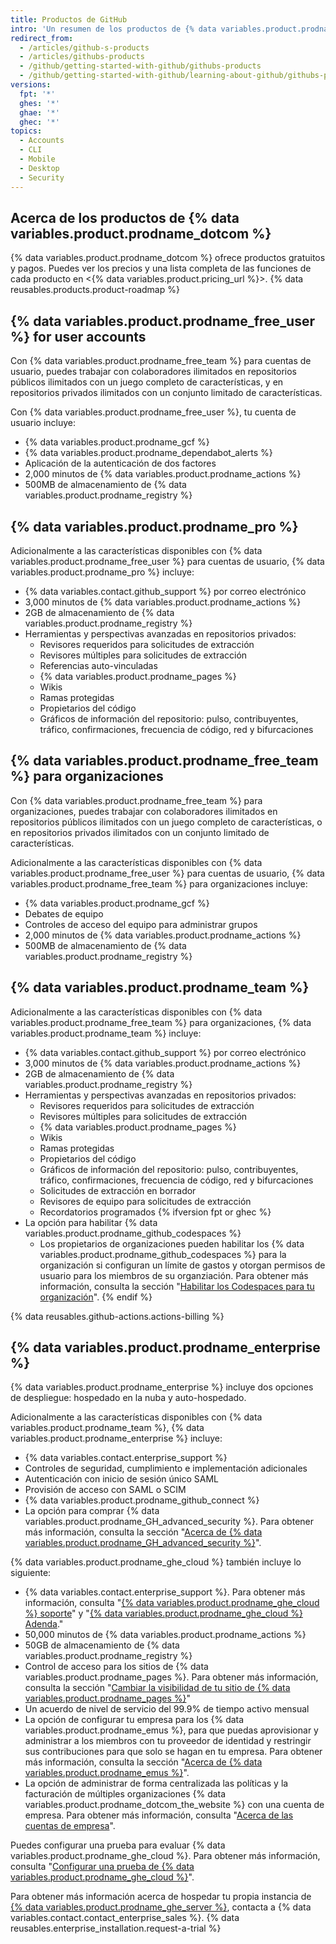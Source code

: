 ```yaml
---
title: Productos de GitHub
intro: 'Un resumen de los productos de {% data variables.product.prodname_dotcom %} y de los planes de precios.'
redirect_from:
  - /articles/github-s-products
  - /articles/githubs-products
  - /github/getting-started-with-github/githubs-products
  - /github/getting-started-with-github/learning-about-github/githubs-products
versions:
  fpt: '*'
  ghes: '*'
  ghae: '*'
  ghec: '*'
topics:
  - Accounts
  - CLI
  - Mobile
  - Desktop
  - Security
---
```


## Acerca de los productos de {% data variables.product.prodname_dotcom %}

{% data variables.product.prodname_dotcom %} ofrece productos gratuitos y pagos. Puedes ver los precios y una lista completa de las funciones de cada producto en <{% data variables.product.pricing_url %}>. {% data reusables.products.product-roadmap %}

## {% data variables.product.prodname_free_user %} for user accounts

Con {% data variables.product.prodname_free_team %} para cuentas de usuario, puedes trabajar con colaboradores ilimitados en repositorios públicos ilimitados con un juego completo de características, y en repositorios privados ilimitados con un conjunto limitado de características.

Con {% data variables.product.prodname_free_user %}, tu cuenta de usuario incluye:
- {% data variables.product.prodname_gcf %}
- {% data variables.product.prodname_dependabot_alerts %}
- Aplicación de la autenticación de dos factores
- 2,000 minutos de {% data variables.product.prodname_actions %}
- 500MB de almacenamiento de {% data variables.product.prodname_registry %}

## {% data variables.product.prodname_pro %}

Adicionalmente a las características disponibles con {% data variables.product.prodname_free_user %} para cuentas de usuario, {% data variables.product.prodname_pro %} incluye:
- {% data variables.contact.github_support %} por correo electrónico
- 3,000 minutos de {% data variables.product.prodname_actions %}
- 2GB de almacenamiento de {% data variables.product.prodname_registry %}
- Herramientas y perspectivas avanzadas en repositorios privados:
  - Revisores requeridos para solicitudes de extracción
  - Revisores múltiples para solicitudes de extracción
  - Referencias auto-vinculadas
  - {% data variables.product.prodname_pages %}
  - Wikis
  - Ramas protegidas
  - Propietarios del código
  - Gráficos de información del repositorio: pulso, contribuyentes, tráfico, confirmaciones, frecuencia de código, red y bifurcaciones

## {% data variables.product.prodname_free_team %} para organizaciones

Con {% data variables.product.prodname_free_team %} para organizaciones, puedes trabajar con colaboradores ilimitados en repositorios públicos ilimitados con un juego completo de características, o en repositorios privados ilimitados con un conjunto limitado de características.

Adicionalmente a las características disponibles con {% data variables.product.prodname_free_user %} para cuentas de usuario, {% data variables.product.prodname_free_team %} para organizaciones incluye:
- {% data variables.product.prodname_gcf %}
- Debates de equipo
- Controles de acceso del equipo para administrar grupos
- 2,000 minutos de {% data variables.product.prodname_actions %}
- 500MB de almacenamiento de {% data variables.product.prodname_registry %}

## {% data variables.product.prodname_team %}

Adicionalmente a las características disponibles con {% data variables.product.prodname_free_team %} para organizaciones, {% data variables.product.prodname_team %} incluye:
- {% data variables.contact.github_support %} por correo electrónico
- 3,000 minutos de {% data variables.product.prodname_actions %}
- 2GB de almacenamiento de {% data variables.product.prodname_registry %}
- Herramientas y perspectivas avanzadas en repositorios privados:
  - Revisores requeridos para solicitudes de extracción
  - Revisores múltiples para solicitudes de extracción
  - {% data variables.product.prodname_pages %}
  - Wikis
  - Ramas protegidas
  - Propietarios del código
  - Gráficos de información del repositorio: pulso, contribuyentes, tráfico, confirmaciones, frecuencia de código, red y bifurcaciones
  - Solicitudes de extracción en borrador
  - Revisores de equipo para solicitudes de extracción
  - Recordatorios programados
{% ifversion fpt or ghec %}
- La opción para habilitar {% data variables.product.prodname_github_codespaces %}
  - Los propietarios de organizaciones pueden habilitar los {% data variables.product.prodname_github_codespaces %} para la organización si configuran un límite de gastos y otorgan permisos de usuario para los miembros de su organziación. Para obtener más información, consulta la sección "[Habilitar los Codespaces para tu organización](/codespaces/managing-codespaces-for-your-organization/enabling-codespaces-for-your-organization)".
{% endif %}

{% data reusables.github-actions.actions-billing %}

## {% data variables.product.prodname_enterprise %}

{% data variables.product.prodname_enterprise %} incluye dos opciones de despliegue: hospedado en la nuba y auto-hospedado.

Adicionalmente a las características disponibles con {% data variables.product.prodname_team %}, {% data variables.product.prodname_enterprise %} incluye:
- {% data variables.contact.enterprise_support %}
- Controles de seguridad, cumplimiento e implementación adicionales
- Autenticación con inicio de sesión único SAML
- Provisión de acceso con SAML o SCIM
- {% data variables.product.prodname_github_connect %}
- La opción para comprar {% data variables.product.prodname_GH_advanced_security %}. Para obtener más información, consulta la sección "[Acerca de {% data variables.product.prodname_GH_advanced_security %}](/github/getting-started-with-github/about-github-advanced-security)".

{% data variables.product.prodname_ghe_cloud %} también incluye lo siguiente:
- {% data variables.contact.enterprise_support %}. Para obtener más información, consulta "<a href="/articles/github-enterprise-cloud-support" class="dotcom-only">{% data variables.product.prodname_ghe_cloud %} soporte</a>" y "<a href="/articles/github-enterprise-cloud-addendum" class="dotcom-only">{% data variables.product.prodname_ghe_cloud %} Adenda</a>."
- 50,000 minutos de {% data variables.product.prodname_actions %}
- 50GB de almacenamiento de {% data variables.product.prodname_registry %}
- Control de acceso para los sitios de {% data variables.product.prodname_pages %}. Para obtener más información, consulta la sección "<a href="/pages/getting-started-with-github-pages/changing-the-visibility-of-your-github-pages-site" class="dotcom-only">Cambiar la visibilidad de tu sitio de {% data variables.product.prodname_pages %}</a>"
- Un acuerdo de nivel de servicio del 99.9% de tiempo activo mensual
- La opción de configurar tu empresa para los {% data variables.product.prodname_emus %}, para que puedas aprovisionar y administrar a los miembros con tu proveedor de identidad y restringir sus contribuciones para que solo se hagan en tu empresa. Para obtener más información, consulta la sección "[Acerca de {% data variables.product.prodname_emus %}](/enterprise-cloud@latest/admin/authentication/managing-your-enterprise-users-with-your-identity-provider/about-enterprise-managed-users)".
- La opción de administrar de forma centralizada las políticas y la facturación de múltiples organizaciones {% data variables.product.prodname_dotcom_the_website %} con una cuenta de empresa. Para obtener más información, consulta "[Acerca de las cuentas de empresa](/enterprise-cloud@latest/admin/overview/about-enterprise-accounts)".

Puedes configurar una prueba para evaluar {% data variables.product.prodname_ghe_cloud %}. Para obtener más información, consulta "<a href="/articles/setting-up-a-trial-of-github-enterprise-cloud" class="dotcom-only">Configurar una prueba de {% data variables.product.prodname_ghe_cloud %}</a>".

Para obtener más información acerca de hospedar tu propia instancia de [{% data variables.product.prodname_ghe_server %}](https://enterprise.github.com), contacta a {% data variables.contact.contact_enterprise_sales %}. {% data reusables.enterprise_installation.request-a-trial %}
